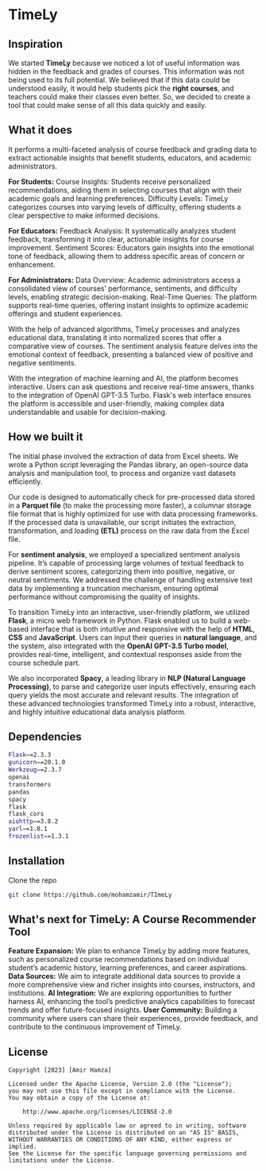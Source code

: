 # TimeLy

## Inspiration
We started **TimeLy** because we noticed a lot of useful information was hidden in the feedback and grades of courses. This information was not being used to its full potential. We believed that if this data could be understood easily, it would help students pick the **right courses**, and teachers could make their classes even better. So, we decided to create a tool that could make sense of all this data quickly and easily.

## What it does

It performs a multi-faceted analysis of course feedback and grading data to extract actionable insights that benefit students, educators, and academic administrators.

**For Students:**
Course Insights: Students receive personalized recommendations, aiding them in selecting courses that align with their academic goals and learning preferences.
Difficulty Levels: TimeLy categorizes courses into varying levels of difficulty, offering students a clear perspective to make informed decisions.

**For Educators:**
Feedback Analysis: It systematically analyzes student feedback, transforming it into clear, actionable insights for course improvement.
Sentiment Scores: Educators gain insights into the emotional tone of feedback, allowing them to address specific areas of concern or enhancement.

**For Administrators:**
Data Overview: Academic administrators access a consolidated view of courses’ performance, sentiments, and difficulty levels, enabling strategic decision-making.
Real-Time Queries: The platform supports real-time queries, offering instant insights to optimize academic offerings and student experiences.

With the help of advanced algorithms, TimeLy processes and analyzes educational data, translating it into normalized scores that offer a comparative view of courses. The sentiment analysis feature delves into the emotional context of feedback, presenting a balanced view of positive and negative sentiments.

With the integration of machine learning and AI, the platform becomes interactive. Users can ask questions and receive real-time answers, thanks to the integration of OpenAI GPT-3.5 Turbo. Flask's web interface ensures the platform is accessible and user-friendly, making complex data understandable and usable for decision-making.

## How we built it

The initial phase involved the extraction of data from Excel sheets. We wrote a Python script leveraging the Pandas library, an open-source data analysis and manipulation tool, to process and organize vast datasets efficiently.

Our code is designed to automatically check for pre-processed data stored in a **Parquet file** (to make the processing more faster), a columnar storage file format that is highly optimized for use with data processing frameworks. If the processed data is unavailable, our script initiates the extraction, transformation, and loading **(ETL)** process on the raw data from the Excel file.

For **sentiment analysis**, we employed a specialized sentiment analysis pipeline. It’s capable of processing large volumes of textual feedback to derive sentiment scores, categorizing them into positive, negative, or neutral sentiments. We addressed the challenge of handling extensive text data by implementing a truncation mechanism, ensuring optimal performance without compromising the quality of insights.

To transition TimeLy into an interactive, user-friendly platform, we utilized **Flask**, a micro web framework in Python. Flask enabled us to build a web-based interface that is both intuitive and responsive with the help of **HTML**, **CSS** and **JavaScript**. Users can input their queries in **natural language**, and the system, also integrated with the **OpenAI GPT-3.5 Turbo model**, provides real-time, intelligent, and contextual responses aside from the course schedule part.

We also incorporated **Spacy**, a leading library in **NLP (Natural Language Processing)**, to parse and categorize user inputs effectively, ensuring each query yields the most accurate and relevant results. The integration of these advanced technologies transformed TimeLy into a robust, interactive, and highly intuitive educational data analysis platform.

## Dependencies
```bash
Flask==2.3.3
gunicorn==20.1.0
Werkzeug==2.3.7
openai
transformers
pandas
spacy
flask
flask_cors
aiohttp==3.8.2
yarl==1.8.1
frozenlist==1.3.1
```

## Installation
Clone the repo
```bash
git clone https://github.com/mohamzamir/TImeLy
```

## What's next for TimeLy: A Course Recommender Tool

**Feature Expansion:** We plan to enhance TimeLy by adding more features, such as personalized course recommendations based on individual student’s academic history, learning preferences, and career aspirations.
**Data Sources:** We aim to integrate additional data sources to provide a more comprehensive view and richer insights into courses, instructors, and institutions.
**AI Integration:** We are exploring opportunities to further harness AI, enhancing the tool’s predictive analytics capabilities to forecast trends and offer future-focused insights.
**User Community:** Building a community where users can share their experiences, provide feedback, and contribute to the continuous improvement of TimeLy.

## License
```
Copyright [2023] [Amir Hamza]

Licensed under the Apache License, Version 2.0 (the "License");
you may not use this file except in compliance with the License.
You may obtain a copy of the License at:

    http://www.apache.org/licenses/LICENSE-2.0

Unless required by applicable law or agreed to in writing, software
distributed under the License is distributed on an "AS IS" BASIS,
WITHOUT WARRANTIES OR CONDITIONS OF ANY KIND, either express or implied.
See the License for the specific language governing permissions and
limitations under the License.
```
